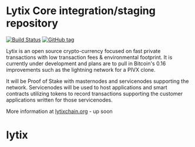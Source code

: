 Lytix Core integration/staging repository
=====================================

[![Build Status](https://travis-ci.org/lytixchain/lytix.png)](https://travis-ci.org/LytixChain/lytix) [![GitHub tag](https://img.shields.io/github/tag/lytixchain/lytix.svg)](https://github.com/lytixchain/lytix/tree/v1.1.4)

Lytix is an open source crypto-currency focused on fast private transactions with low transaction fees & environmental footprint.  It is currently under development and plans are to pull in Bitcoin's 0.16 improvements such as the lightning network for a PIVX clone.

It will be Proof of Stake with masternodes and servicenodes supporting the network. Servicenodes will be used to host applications and smart contracts utilizing tokens to record transactions supporting the customer applications written for those servicenodes.

More information at [lytixchain.org](http://www.lytixchain.org) - up soon
# lytix
